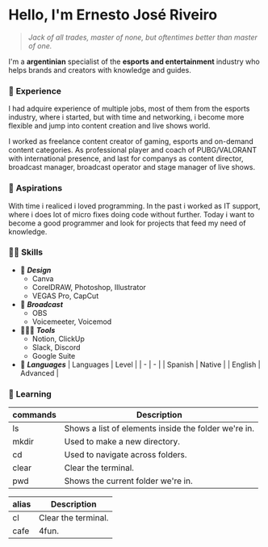 # **Hello,** I'm **Ernesto** José **Riveiro**

> _Jack of all trades, master of none, but oftentimes better than master of one._

I'm a **argentinian** specialist of the **esports and entertainment** industry who helps brands and creators with knowledge and guides.

### 📃 **Experience**

I had adquire experience of multiple jobs, most of them from the esports industry, where i started, but with time and networking, i become more flexible and jump into content creation and live shows world. 

I worked as freelance content creator of gaming, esports and on-demand content categories. As professional player and coach of PUBG/VALORANT with international presence, and last for companys as content director, broadcast manager, broadcast operator and stage manager of live shows.

### 💜 **Aspirations**

With time i realiced i loved programming. In the past i worked as IT support, where i does lot of micro fixes doing code without further. Today i want to become a good programmer and look for projects that feed my need of knowledge.

### 💪🏻 **Skills**

* 🎨 ***Design***
    * Canva
    * CorelDRAW, Photoshop, Illustrator
    * VEGAS Pro, CapCut
* 🎥 ***Broadcast***
    * OBS
    * Voicemeeter, Voicemod
* 👨🏻‍💻 ***Tools***
    * Notion, ClickUp
    * Slack, Discord
    * Google Suite
* 👥 ***Languages***
    | Languages | Level |
    | - | - |
    | Spanish | Native |
    | English | Advanced | 

### 🧠 **Learning**

| commands | Description |
| ------- | ------- |
| ls | Shows a list of elements inside the folder we're in. |
| mkdir | Used to make a new directory.  | 
| cd | Used to navigate across folders. | 
| clear | Clear the terminal. | 
| pwd | Shows the current folder we're in. | 

| alias | Description |
| ------- | ------- |
| cl | Clear the terminal. |
| cafe | 4fun.  | 
